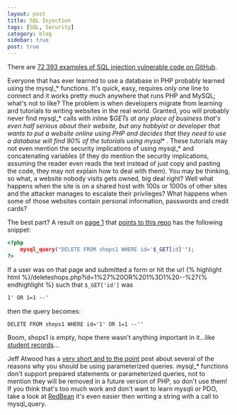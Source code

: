 ```yaml
---
layout: post
title: SQL Injection
tags: [SQL, Security]
category: blog
sidebar: true
post: true
---
```

There are 
[72,393 examples of SQL injection vulnerable code on GitHub](https://github.com/search?p=1&q=extension%3Aphp+mysql_query+%24_GET).

Everyone that has ever learned to use a database in PHP probably learned using the mysql_* functions. It's quick,
easy, requires only one line to connect and it works pretty much anywhere that runs PHP and MySQL; what's not to like?
The problem is when developers migrate from learning and tutorials to writing websites in the real world. Granted, 
you will probably never find mysql_* calls with inline $_GETs at any place of business that's even half serious about
their website, but any hobbyist or developer that wants to put a website online using PHP and decides that they need to
use a database will find 90% of the tutorials using mysql_* . These tutorials may not even mention the security implications
of using mysql_* and concatenating variables (if they do mention the security implications, assuming the reader even reads the text
instead of just copy and pasting the code, they may not explain how to deal with them). You may be thinking, so what, a website
nobody visits gets owned, big deal right? Well what happens when the site is on a shared host with 100s or 1000s of other
sites and the attacker manages to escalate their privileges? What happens when some of those websites contain personal information, 
passwords and credit cards?

The best part? A result on [page 1](https://github.com/search?p=1&q=extension%3Aphp+mysql_query+%24_GET)
that [points to this repo](https://github.com/d7my11/alwaleed/blob/885b419544ecc981068da369be15f18e1fb0e0b8/cpannel/deleteshops.php)
has the following snippet:

```php
<?php
    mysql_query("DELETE FROM shops1 WHERE id='$_GET[id]'");
?>
```

If a user was on that page and submitted a form or hit the url {% highlight html %}/deleteshops.php?id=1%27%20OR%201%3D1%20--%27{% endhighlight %}
such that `$_GET['id']` was 

```html
1' OR 1=1 --'
```

 then the query becomes:

```mysql
DELETE FROM shops1 WHERE id='1' OR 1=1 --''
```

Boom, shops1 is empty, hope there wasn't anything important in it...like [student records](http://xkcd.com/327/)...

Jeff Atwood has a [very short and to the point](http://www.codinghorror.com/blog/2005/04/give-me-parameterized-sql-or-give-me-death.html)
post about several of the reasons why you should be using parameterized queries. mysql_* functions don't support prepared statements or
parameterized queries, not to mention they will be removed in a future version of PHP, so don't use them!
If you think that's too much work and don't want to learn mysqli or PDO, take a look at [RedBean](http://redbeanphp.com/)
it's even easier then writing a string with a call to mysql_query.